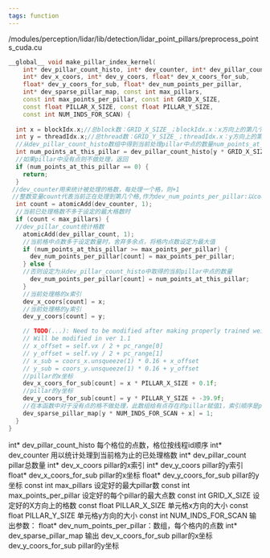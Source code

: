 ```yaml
---
tags: function
---
```

/modules/perception/lidar/lib/detection/lidar_point_pillars/preprocess_points_cuda.cu
```cpp
__global__ void make_pillar_index_kernel(
    int* dev_pillar_count_histo, int* dev_counter, int* dev_pillar_count,
    int* dev_x_coors, int* dev_y_coors, float* dev_x_coors_for_sub,
    float* dev_y_coors_for_sub, float* dev_num_points_per_pillar,
    int* dev_sparse_pillar_map, const int max_pillars,
    const int max_points_per_pillar, const int GRID_X_SIZE,
    const float PILLAR_X_SIZE, const float PILLAR_Y_SIZE,
    const int NUM_INDS_FOR_SCAN) {
  
  int x = blockIdx.x;//总block数：GRID_X_SIZE_；blockIdx.x：x方向上的第几个格
  int y = threadIdx.x;//总thread数：GRID_Y_SIZE_；threadIdx.x：y方向上的第几个格
  //从dev_pillar_count_histo数组中得到当前处理pillar中点的数量num_points_at_this_pillar
  int num_points_at_this_pillar = dev_pillar_count_histo[y * GRID_X_SIZE + x];
  //如果pillar中没有点则不做处理，返回
  if (num_points_at_this_pillar == 0) {
    return;
  }
 //dev_counter用来统计被处理的格数，每处理一个格，则+1
 //整数变量count代表当前正在处理到第几个格,作为dev_num_points_per_pillar:以count的顺序即处理顺序排序的单元格内点数；dev_x/y/z_coors:xyz方向上的pillar索引；dev_x/y_coors_for_sub:pillar在x或y方向上的坐标值
  int count = atomicAdd(dev_counter, 1);
  //当前已处理格数不多于设定的最大格数时
  if (count < max_pillars) {
  //dev_pillar_count统计格数
    atomicAdd(dev_pillar_count, 1);
    //当前格中点数多于设定数量时，舍弃多余点，将格内点数设定为最大值
    if (num_points_at_this_pillar >= max_points_per_pillar) {
      dev_num_points_per_pillar[count] = max_points_per_pillar;
    } else {
    //否则设定为从dev_pillar_count_histo中取得的当前pillar中点的数量
      dev_num_points_per_pillar[count] = num_points_at_this_pillar;
    }
    //当前处理格的x索引
    dev_x_coors[count] = x;
    //当前处理格的y索引
    dev_y_coors[count] = y;

    // TODO(...): Need to be modified after making properly trained weight
    // Will be modified in ver 1.1
    // x_offset = self.vx / 2 + pc_range[0]
    // y_offset = self.vy / 2 + pc_range[1]
    // x_sub = coors_x.unsqueeze(1) * 0.16 + x_offset
    // y_sub = coors_y.unsqueeze(1) * 0.16 + y_offset
    //pillar的x坐标
    dev_x_coors_for_sub[count] = x * PILLAR_X_SIZE + 0.1f;
    //pillar的y坐标
    dev_y_coors_for_sub[count] = y * PILLAR_Y_SIZE + -39.9f;
    //在本函数中对于没有点的格不做处理，此数组给有点存在的pillar赋值1，索引顺序是pillar的索引顺序
    dev_sparse_pillar_map[y * NUM_INDS_FOR_SCAN + x] = 1;
  }
}

```
int* dev_pillar_count_histo 每个格位的点数，格位按线程id顺序
int* dev_counter 用以统计处理到当前格为止的已处理格数
int* dev_pillar_count pillar总数量
int* dev_x_coors pillar的x索引
int* dev_y_coors pillar的y索引
float* dev_x_coors_for_sub pillar的x坐标
float* dev_y_coors_for_sub pillar的y坐标
const int max_pillars 设定好的最大pillar数
const int max_points_per_pillar 设定好的每个pillar的最大点数
const int GRID_X_SIZE 设定好的X方向上的格数
const float PILLAR_X_SIZE 单元格x方向的大小
const float PILLAR_Y_SIZE 单元格y方向的大小
const int NUM_INDS_FOR_SCAN 
输出参数：
float* dev_num_points_per_pillar：数组，每个格内的点数
int* dev_sparse_pillar_map 
输出
dev_x_coors_for_sub pillar的x坐标
dev_y_coors_for_sub pillar的y坐标